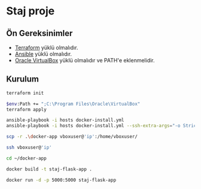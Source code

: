 # Staj proje

## Ön Gereksinimler

- [Terraform](https://www.terraform.io/downloads.html) yüklü olmalıdır.
- [Ansible](https://docs.ansible.com/ansible/latest/installation_guide/intro_installation.html) yüklü olmalıdır.
- [Oracle VirtualBox](https://www.virtualbox.org/) yüklü olmalıdır ve PATH'e eklenmelidir.

## Kurulum

   ```bash
   terraform init
   
   $env:Path += ";C:\Program Files\Oracle\VirtualBox"
   terraform apply
   
   ansible-playbook -i hosts docker-install.yml
   ansible-playbook -i hosts docker-install.yml --ssh-extra-args="-o StrictHostKeyChecking=no"

   scp -r .\docker-app vboxuser@'ip':/home/vboxuser/

   ssh vboxuser@'ip'

   cd ~/docker-app

   docker build -t staj-flask-app .

   docker run -d -p 5000:5000 staj-flask-app

